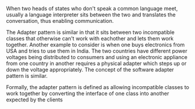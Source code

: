 When two heads of states who don't speak a common language meet, usually a language interpreter sits between the two and translates the conversation, thus enabling communication. 

The Adapter pattern is similar in that it sits between two incompatible classes that otherwise can't work with eachother and lets them work together. Another example to consider is when one buys electronics from USA and tries to use them in India. The two countries have different power voltages being distributed to consumers and using an electronic appliance from one country in another requires a physical adapter which steps up or down the voltage appropriately. The concept of the software adapter pattern is similar.

Formally, the adapter pattern is defined as allowing incompatible classes to work together by converting the interface of one class into another expected by the clients

